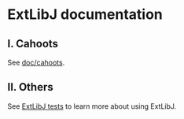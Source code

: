 # ExtLibJ documentation

## I. Cahoots

See [doc/cahoots](doc/cahoots/README.md).

## II. Others
See [ExtLibJ tests](https://code.samourai.io/wallet/ExtLibJ/-/tree/develop/src/test/java) to learn more about using ExtLibJ.